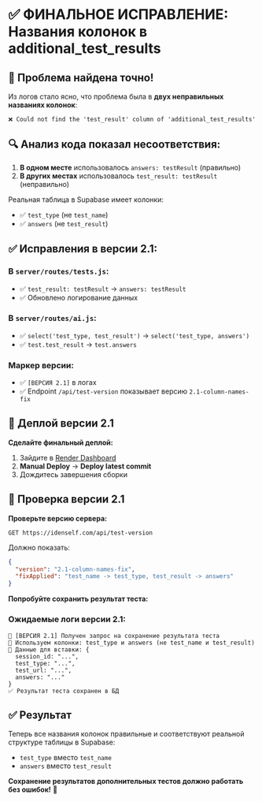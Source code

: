 # ✅ ФИНАЛЬНОЕ ИСПРАВЛЕНИЕ: Названия колонок в additional_test_results

## 🎯 Проблема найдена точно!

Из логов стало ясно, что проблема была в **двух неправильных названиях колонок**:

```
❌ Could not find the 'test_result' column of 'additional_test_results'
```

## 🔍 Анализ кода показал несоответствия:

1. **В одном месте** использовалось `answers: testResult` (правильно)
2. **В других местах** использовалось `test_result: testResult` (неправильно)

Реальная таблица в Supabase имеет колонки:
- ✅ `test_type` (не `test_name`) 
- ✅ `answers` (не `test_result`)

## ✅ Исправления в версии 2.1:

### В `server/routes/tests.js`:
- ✅ `test_result: testResult` → `answers: testResult`
- ✅ Обновлено логирование данных

### В `server/routes/ai.js`:
- ✅ `select('test_type, test_result')` → `select('test_type, answers')`
- ✅ `test.test_result` → `test.answers`

### Маркер версии:
- ✅ `[ВЕРСИЯ 2.1]` в логах
- ✅ Endpoint `/api/test-version` показывает версию `2.1-column-names-fix`

## 🚀 Деплой версии 2.1

**Сделайте финальный деплой:**

1. Зайдите в [Render Dashboard](https://dashboard.render.com/)
2. **Manual Deploy** → **Deploy latest commit**
3. Дождитесь завершения сборки

## 🧪 Проверка версии 2.1

**Проверьте версию сервера:**
```
GET https://idenself.com/api/test-version
```

Должно показать:
```json
{
  "version": "2.1-column-names-fix",
  "fixApplied": "test_name -> test_type, test_result -> answers"
}
```

**Попробуйте сохранить результат теста:**

### Ожидаемые логи версии 2.1:
```
💾 [ВЕРСИЯ 2.1] Получен запрос на сохранение результата теста
🔧 Используем колонки: test_type и answers (не test_name и test_result)
📝 Данные для вставки: {
  session_id: "...",
  test_type: "...",
  test_url: "...",
  answers: "..."
}
✅ Результат теста сохранен в БД
```

## ✅ Результат
Теперь все названия колонок правильные и соответствуют реальной структуре таблицы в Supabase:
- `test_type` вместо `test_name`
- `answers` вместо `test_result`

**Сохранение результатов дополнительных тестов должно работать без ошибок!** 🎉
